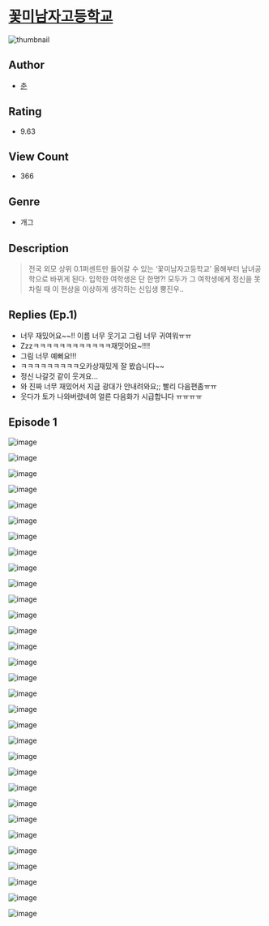 # [꽃미남자고등학교](https://comic.naver.com/challenge/list?titleId=810769)
![thumbnail](https://image-comic.pstatic.net/user_contents_data/challenge_comic/2023/05/24/367056/upload_7149572372758159921_480x623.jpeg)

## Author
- [춘](https://comic.naver.com/artistTitle?id=367056)

## Rating
- 9.63

## View Count
- 366

## Genre
- 개그

## Description
> 전국 외모 상위 0.1퍼센트만 들어갈 수 있는 ‘꽃미남자고등학교’ 올해부터 남녀공학으로 바뀌게 된다. 입학한 여학생은 단 한명?! 모두가 그 여학생에게 정신을 못차릴 때 이 현상을 이상하게 생각하는 신입생 뿡진우..

## Replies (Ep.1)
- 너무 재밌어요~~!! 이름 너무 웃기고 그림 너무 귀여워ㅠㅠ
- Zzzㅋㅋㅋㅋㅋㅋㅋㅋㅋㅋㅋㅋ재밋어요~!!!!
- 그림 너무 예뻐요!!!
- ㅋㅋㅋㅋㅋㅋㅋㅋㅋ오카상재밌게 잘 봤습니다~~
- 정신 나갈것 같이 웃겨요...
- 와 진짜 너무 재밌어서 지금 광대가 안내려와요;; 빨리 다음편좀ㅠㅠ
- 웃다가 토가 나와버렸네여 얼른 다음화가 시급합니다 ㅠㅠㅠㅠ

## Episode 1
![image](https://image-comic.pstatic.net/user_contents_data/challenge_comic/2023/05/24/367056/upload_3978755655400240996.jpeg)

![image](https://image-comic.pstatic.net/user_contents_data/challenge_comic/2023/05/24/367056/upload_3847539066721755492.jpeg)

![image](https://image-comic.pstatic.net/user_contents_data/challenge_comic/2023/05/24/367056/upload_7364571975146234676.jpeg)

![image](https://image-comic.pstatic.net/user_contents_data/challenge_comic/2023/05/24/367056/upload_3472947342816469557.jpeg)

![image](https://image-comic.pstatic.net/user_contents_data/challenge_comic/2023/05/24/367056/upload_4135259058182764130.jpeg)

![image](https://image-comic.pstatic.net/user_contents_data/challenge_comic/2023/05/24/367056/upload_7364574174233835362.jpeg)

![image](https://image-comic.pstatic.net/user_contents_data/challenge_comic/2023/05/24/367056/upload_7077462005654894648.jpeg)

![image](https://image-comic.pstatic.net/user_contents_data/challenge_comic/2023/05/24/367056/upload_4049689776204886118.jpeg)

![image](https://image-comic.pstatic.net/user_contents_data/challenge_comic/2023/05/24/367056/upload_7075827049041257526.jpeg)

![image](https://image-comic.pstatic.net/user_contents_data/challenge_comic/2023/05/24/367056/upload_4121130540008353840.jpeg)

![image](https://image-comic.pstatic.net/user_contents_data/challenge_comic/2023/05/24/367056/upload_4063199467105510245.jpeg)

![image](https://image-comic.pstatic.net/user_contents_data/challenge_comic/2023/05/24/367056/upload_3689348814842389349.jpeg)

![image](https://image-comic.pstatic.net/user_contents_data/challenge_comic/2023/05/24/367056/upload_7162193700223923256.jpeg)

![image](https://image-comic.pstatic.net/user_contents_data/challenge_comic/2023/05/24/367056/upload_7305736227489528116.jpeg)

![image](https://image-comic.pstatic.net/user_contents_data/challenge_comic/2023/05/24/367056/upload_3904673899127125305.jpeg)

![image](https://image-comic.pstatic.net/user_contents_data/challenge_comic/2023/05/24/367056/upload_4134643538718963766.jpeg)

![image](https://image-comic.pstatic.net/user_contents_data/challenge_comic/2023/05/24/367056/upload_4050763802318223415.jpeg)

![image](https://image-comic.pstatic.net/user_contents_data/challenge_comic/2023/05/24/367056/upload_7292843144497017395.jpeg)

![image](https://image-comic.pstatic.net/user_contents_data/challenge_comic/2023/05/24/367056/upload_7016947295085146423.jpeg)

![image](https://image-comic.pstatic.net/user_contents_data/challenge_comic/2023/05/24/367056/upload_3630522958431140145.jpeg)

![image](https://image-comic.pstatic.net/user_contents_data/challenge_comic/2023/05/24/367056/upload_4134643533638492471.jpeg)

![image](https://image-comic.pstatic.net/user_contents_data/challenge_comic/2023/05/24/367056/upload_3991653141592564578.jpeg)

![image](https://image-comic.pstatic.net/user_contents_data/challenge_comic/2023/05/24/367056/upload_3689403778210215732.jpeg)

![image](https://image-comic.pstatic.net/user_contents_data/challenge_comic/2023/05/24/367056/upload_7305460255107015731.jpeg)

![image](https://image-comic.pstatic.net/user_contents_data/challenge_comic/2023/05/24/367056/upload_7076341624710783330.jpeg)

![image](https://image-comic.pstatic.net/user_contents_data/challenge_comic/2023/05/24/367056/upload_3544396010117948262.jpeg)

![image](https://image-comic.pstatic.net/user_contents_data/challenge_comic/2023/05/24/367056/upload_7292563859198665521.jpeg)

![image](https://image-comic.pstatic.net/user_contents_data/challenge_comic/2023/05/24/367056/upload_3689068426425741616.jpeg)

![image](https://image-comic.pstatic.net/user_contents_data/challenge_comic/2023/05/24/367056/upload_3690808077162144866.jpeg)

![image](https://image-comic.pstatic.net/user_contents_data/challenge_comic/2023/05/24/367056/upload_4135770533070975074.jpeg)

![image](https://image-comic.pstatic.net/user_contents_data/challenge_comic/2023/05/24/367056/upload_3617293411140449377.jpeg)
